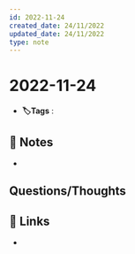 ```yaml
---
id: 2022-11-24
created_date: 24/11/2022
updated_date: 24/11/2022
type: note
---
```


#  2022-11-24
- **🏷️Tags** :   
[ ](#anki-card)
## 📝 Notes
- 


## Questions/Thoughts


## 🔗 Links
- 